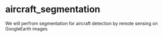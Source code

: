 # aircraft_segmentation
We will perfrom segmentation for aircraft detection by remote sensing on GoogleEarth images
